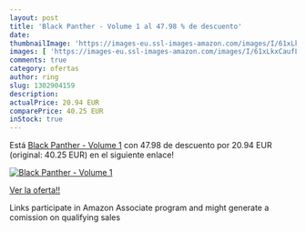 ```yaml
---
layout: post
title: 'Black Panther - Volume 1 al 47.98 % de descuento'
date: 
thumbnailImage: 'https://images-eu.ssl-images-amazon.com/images/I/61xLkxCaufL._SL200_.jpg'
images: [ 'https://images-eu.ssl-images-amazon.com/images/I/61xLkxCaufL._SL200_.jpg' ]
comments: true
category: ofertas
author: ring
slug: 1302904159
description:
actualPrice: 20.94 EUR
comparePrice: 40.25 EUR
inStock: true
---
```


Está [Black Panther - Volume 1](https://www.amazon.es/dp/1302904159/?tag=tolees-21) con 47.98 de descuento por 20.94 EUR (original: 40.25 EUR) en el siguiente enlace!

[![Black Panther - Volume 1](https://images-eu.ssl-images-amazon.com/images/I/61xLkxCaufL._SL200_.jpg)](https://www.amazon.es/dp/1302904159/?tag=tolees-21)

[Ver la oferta!!](https://www.amazon.es/dp/1302904159/?tag=tolees-21)

Links participate in Amazon Associate program and might generate a comission on qualifying sales


